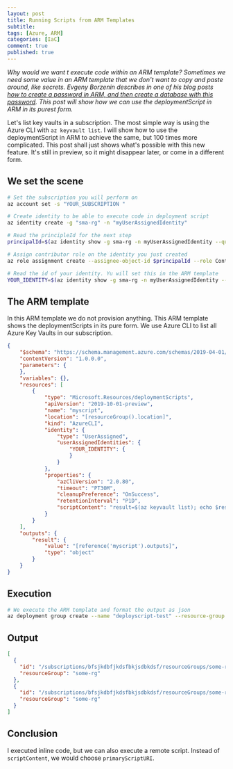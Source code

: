```yaml
---
layout: post
title: Running Scripts from ARM Templates
subtitle: 
tags: [Azure, ARM]
categories: [IaC]
comment: true
published: true
---
```


*Why would we want t execute code within an ARM template? Sometimes we need some value in an ARM template that we don't want to copy and paste around, like secrets. Evgeny Borzenin describes in one of his blog posts [how to create a password in ARM, and then create a database with this password](https://borzenin.com/use-scripts-in-arm-templates/). This post will show how we can use the deploymentScript in ARM in its purest form.*

Let's list key vaults in a subscription. The most simple way is using the Azure CLI with `az keyvault list`. I will show how to use the deploymentScript in ARM to achieve the same, but 100 times more complicated. This post shall just shows what's possible with this new feature. It's still in preview, so it might disappear later, or come in a different form.

## We set the scene

```bash
# Set the subscription you will perform on
az account set -s "YOUR_SUBSCRIPTION "

# Create identity to be able to execute code in deployment script
az identity create -g "sma-rg" -n "myUserAssignedIdentity"

# Read the principleId for the next step
principalId=$(az identity show -g sma-rg -n myUserAssignedIdentity --query principalId)

# Assign contributor role on the identity you just created
az role assignment create --assignee-object-id $principalId --role Contributor

# Read the id of your identity. Yu will set this in the ARM template
YOUR_IDENTITY=$(az identity show -g sma-rg -n myUserAssignedIdentity --query id)
```

## The ARM template

In this ARM template we do not provision anything. This ARM template shows the deploymentScripts in its pure form. We use Azure CLI to list all Azure Key Vaults in our subscription.

```json
{
    "$schema": "https://schema.management.azure.com/schemas/2019-04-01/deploymentTemplate.json#",
    "contentVersion": "1.0.0.0",
    "parameters": {
    },
    "variables": {},
    "resources": [
        {
            "type": "Microsoft.Resources/deploymentScripts",
            "apiVersion": "2019-10-01-preview",
            "name": "myscript",
            "location": "[resourceGroup().location]",
            "kind": "AzureCLI",
            "identity": {
                "type": "UserAssigned",
                "userAssignedIdentities": {
                    "YOUR_IDENTITY": {
                    }
                }
            },
            "properties": {
                "azCliVersion": "2.0.80",
                "timeout": "PT30M",
                "cleanupPreference": "OnSuccess",
                "retentionInterval": "P1D",
                "scriptContent": "result=$(az keyvault list); echo $result | jq -c '{Result: map({id: .id})}' > $AZ_SCRIPTS_OUTPUT_PATH"
            }
        }
    ],
    "outputs": {
        "result": {
            "value": "[reference('myscript').outputs]",
            "type": "object"
        }
    }
}
```

## Execution

```bash
# We execute the ARM template and format the output as json
az deployment group create --name "deployscript-test" --resource-group "deployscript-test-rg" --template-file PATH_TO_ARM_FILE | jq .properties.outputs.result.value.Result
```

## Output

```json
[
  {
    "id": "/subscriptions/bfsjkdbfjkdsfbkjsdbkdsf/resourceGroups/some-rg/providers/Microsoft.KeyVault/vaults/some-kv",
    "resourceGroup": "some-rg"
  },
  {
    "id": "/subscriptions/bfsjkdbfjkdsfbkjsdbkdsf/resourceGroups/some-rg/providers/Microsoft.KeyVault/vaults/some-other-kv",
    "resourceGroup": "some-rg"
  }
]
```

## Conclusion

I executed inline code, but we can also execute a remote script. Instead of `scriptContent`, we would choose `primaryScriptURI`.
